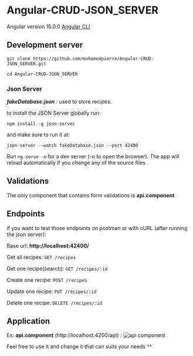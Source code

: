 # Angular-CRUD-JSON_SERVER

Angular version 15.0.0 [Angular CLI](https://github.com/angular/angular-cli)

## Development server

`git clone https://github.com/mohamedpierre/Angular-CRUD-JSON_SERVER.git`

`cd Angular-CRUD-JSON_SERVER`


### Json Server

***fakeDatabase.json*** : used to store recipes.

to install the JSON Server globally run:

`npm install -g json-server` 

and make sure to run it at: 

`json-server --watch fakeDatabase.json --port 42400`

Run `ng serve -o` for a dev server (-o to open the browser). The app will reload automatically if you change any of the source files.

## Validations

The only component that contains form validations is **api.component**

## Endpoints

if you want to test those endpoints on postman or with cURL (after running the json server):

Base url: **http://localhost:42400/**

Get all recipes:
`GET /recipes`

Get one recipe(search):
`GET /recipes/:id`
 
Create one recipe:
`POST /recipes`

Update one recipe:
`PUT /recipes/:id`

Delete one recipe:
`DELETE /recipes/:id`

## Application
Ex: **api.component** (http://localhost:4200/api) :
![api component](https://github.com/mohamedpierre/CRUD-ANGULAR/blob/main/docs/api.component.png?raw=true)


Feel free to use it and change it that can suits your needs ^^
